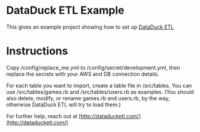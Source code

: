# DataDuck ETL Example

This gives an example project showing how to set up [DataDuck ETL](http://dataducketl.com/)

# Instructions

Copy /config/replace_me.yml to /config/secret/development.yml, then replace the secrets with your AWS and DB connection details.

For each table you want to import, create a table file in /src/tables. You can use /src/tables/games.rb and /src/tables/users.rb as examples. (You should also delete, modify, or rename games.rb and users.rb, by the way, otherwise DataDuck ETL will try to load them.)

For further help, reach out at [http://dataducketl.com/](http://dataducketl.com/)
